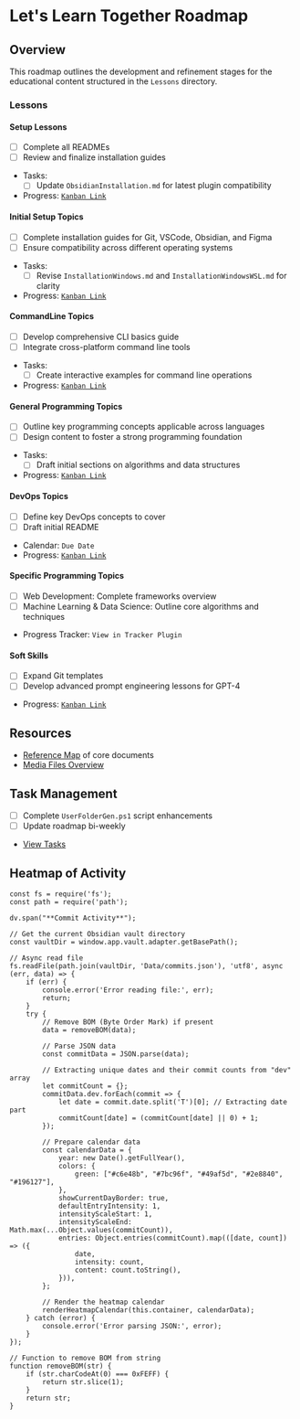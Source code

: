 # Let's Learn Together Roadmap

## Overview
This roadmap outlines the development and refinement stages for the educational content structured in the `Lessons` directory.

### Lessons

#### Setup Lessons
- [ ] Complete all READMEs
- [ ] Review and finalize installation guides
- Tasks:
    - [ ] Update `ObsidianInstallation.md` for latest plugin compatibility
- Progress: [`Kanban Link`](/Kanban/Lessons/0_Setup.md)

#### Initial Setup Topics
- [ ] Complete installation guides for Git, VSCode, Obsidian, and Figma
- [ ] Ensure compatibility across different operating systems
- Tasks:
    - [ ] Revise `InstallationWindows.md` and `InstallationWindowsWSL.md` for clarity
- Progress: [`Kanban Link`](/Kanban/Lessons/1_InitialSetupKanban.md)

#### CommandLine Topics
- [ ] Develop comprehensive CLI basics guide
- [ ] Integrate cross-platform command line tools
- Tasks:
    - [ ] Create interactive examples for command line operations
- Progress: [`Kanban Link`](/Kanban/Lessons/3_CommandLineKanban.md)

#### General Programming Topics
- [ ] Outline key programming concepts applicable across languages
- [ ] Design content to foster a strong programming foundation
- Tasks:
    - [ ] Draft initial sections on algorithms and data structures
- Progress: [`Kanban Link`](/Kanban/Lessons/4_GeneralProgrammingKanban.md)

#### DevOps Topics
- [ ] Define key DevOps concepts to cover
- [ ] Draft initial README
- Calendar: `Due Date`
- Progress: [`Kanban Link`](/Kanban/Lessons/2_DevOpsKanban.md)

#### Specific Programming Topics
- [ ] Web Development: Complete frameworks overview
- [ ] Machine Learning & Data Science: Outline core algorithms and techniques
- Progress Tracker: `View in Tracker Plugin`

#### Soft Skills
- [ ] Expand Git templates
- [ ] Develop advanced prompt engineering lessons for GPT-4
- Progress: [`Kanban Link`](/Kanban/Lessons/6_SoftSkillsKanban.md)

## Resources
- [Reference Map](obsidian://open?vault=main&file=README.md) of core documents
- [Media Files Overview](obsidian://open?vault=main&file=Media%2FImages%2FLogos%2Fcc-nc-sa-logo.png)

## Task Management
- [ ] Complete `UserFolderGen.ps1` script enhancements
- [ ] Update roadmap bi-weekly
- [View Tasks](obsidian://tasks)

## Heatmap of Activity



```dataviewjs
const fs = require('fs');
const path = require('path');

dv.span("**Commit Activity**");

// Get the current Obsidian vault directory
const vaultDir = window.app.vault.adapter.getBasePath();

// Async read file
fs.readFile(path.join(vaultDir, 'Data/commits.json'), 'utf8', async (err, data) => {
    if (err) {
        console.error('Error reading file:', err);
        return;
    }
    try {
        // Remove BOM (Byte Order Mark) if present
        data = removeBOM(data);

        // Parse JSON data
        const commitData = JSON.parse(data);

        // Extracting unique dates and their commit counts from "dev" array
        let commitCount = {};
        commitData.dev.forEach(commit => {
            let date = commit.date.split('T')[0]; // Extracting date part
            commitCount[date] = (commitCount[date] || 0) + 1;
        });

        // Prepare calendar data
        const calendarData = {
            year: new Date().getFullYear(),
            colors: {
                green: ["#c6e48b", "#7bc96f", "#49af5d", "#2e8840", "#196127"],
            },
            showCurrentDayBorder: true,
            defaultEntryIntensity: 1,
            intensityScaleStart: 1,
            intensityScaleEnd: Math.max(...Object.values(commitCount)),
            entries: Object.entries(commitCount).map(([date, count]) => ({
                date,
                intensity: count,
                content: count.toString(),
            })),
        };

        // Render the heatmap calendar
        renderHeatmapCalendar(this.container, calendarData);
    } catch (error) {
        console.error('Error parsing JSON:', error);
    }
});

// Function to remove BOM from string
function removeBOM(str) {
    if (str.charCodeAt(0) === 0xFEFF) {
        return str.slice(1);
    }
    return str;
}
```






























